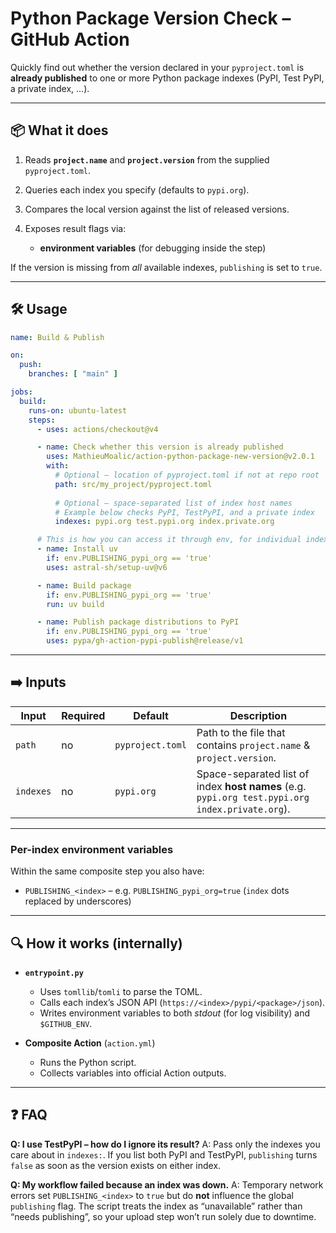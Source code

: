 # Python Package Version Check – GitHub Action

Quickly find out whether the version declared in your `pyproject.toml` is **already published** to one or more Python package indexes (PyPI, Test PyPI, a private index, …).

---

## 📦 What it does

1. Reads **`project.name`** and **`project.version`** from the supplied `pyproject.toml`.
2. Queries each index you specify (defaults to `pypi.org`).
3. Compares the local version against the list of released versions.
4. Exposes result flags via:

   * **environment variables** (for debugging inside the step)

If the version is missing from *all* available indexes, `publishing` is set to `true`.

---

## 🛠 Usage

```yaml
name: Build & Publish

on:
  push:
    branches: [ "main" ]

jobs:
  build:
    runs-on: ubuntu-latest
    steps:
      - uses: actions/checkout@v4

      - name: Check whether this version is already published
        uses: MathieuMoalic/action-python-package-new-version@v2.0.1
        with:
          # Optional – location of pyproject.toml if not at repo root
          path: src/my_project/pyproject.toml
          
          # Optional – space-separated list of index host names
          # Example below checks PyPI, TestPyPI, and a private index
          indexes: pypi.org test.pypi.org index.private.org

      # This is how you can access it through env, for individual indexes
      - name: Install uv
        if: env.PUBLISHING_pypi_org == 'true'
        uses: astral-sh/setup-uv@v6

      - name: Build package
        if: env.PUBLISHING_pypi_org == 'true'
        run: uv build

      - name: Publish package distributions to PyPI
        if: env.PUBLISHING_pypi_org == 'true'
        uses: pypa/gh-action-pypi-publish@release/v1
```

---

## ➡️ Inputs

| Input     | Required | Default          | Description                                                                                                                     |
| --------- | -------- | ---------------- | ------------------------------------------------------------------------------------------------------------------------------- |
| `path`    | no       | `pyproject.toml` | Path to the file that contains `project.name` & `project.version`.                                                              |
| `indexes` | no       | `pypi.org`       | Space-separated list of index **host names** (e.g. `pypi.org test.pypi.org index.private.org`). |

---

### Per-index environment variables

Within the same composite step you also have:

* `PUBLISHING_<index>` – e.g. `PUBLISHING_pypi_org=true`
  (`index` dots replaced by underscores)

---

## 🔍 How it works (internally)

* **`entrypoint.py`**

  * Uses `tomllib`/`tomli` to parse the TOML.
  * Calls each index’s JSON API (`https://<index>/pypi/<package>/json`).
  * Writes environment variables to both *stdout* (for log visibility) and `$GITHUB_ENV`.
* **Composite Action** (`action.yml`)

  * Runs the Python script.
  * Collects variables into official Action outputs.

---

## ❓ FAQ

**Q: I use TestPyPI – how do I ignore its result?**
A: Pass only the indexes you care about in `indexes:`. If you list both PyPI and TestPyPI, `publishing` turns `false` as soon as the version exists on either index.

**Q: My workflow failed because an index was down.**
A: Temporary network errors set `PUBLISHING_<index>` to `true` but do **not** influence the global `publishing` flag. The script treats the index as “unavailable” rather than “needs publishing”, so your upload step won’t run solely due to downtime.
